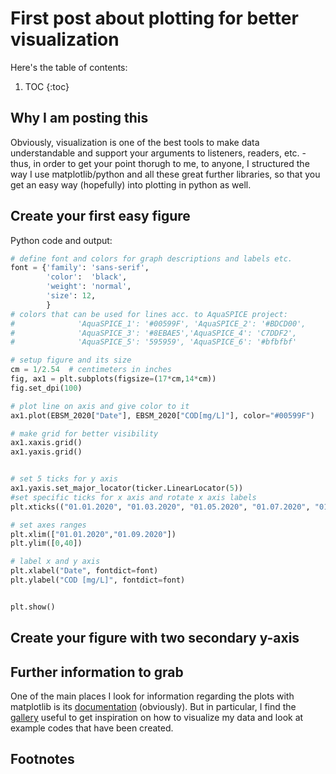 # First post about plotting for better visualization

Here's the table of contents:

1. TOC
{:toc}

## Why I am posting this

Obviously, visualization is one of the best tools to make data understandable and support your arguments to listeners, readers, etc. - thus, in order to get your point thorugh to me, to anyone, I structured the way I use matplotlib/python and all these great further libraries, so that you get an easy way (hopefully) into plotting in python as well.

## Create your first easy figure

Python code and output:

```python
# define font and colors for graph descriptions and labels etc.
font = {'family': 'sans-serif',
        'color':  'black',
        'weight': 'normal',
        'size': 12,
        }
# colors that can be used for lines acc. to AquaSPICE project: 
#              'AquaSPICE_1': '#00599F', 'AquaSPICE_2': '#BDCD00', 
#              'AquaSPICE_3': '#8EBAE5','AquaSPICE_4': 'C7DDF2', 
#              'AquaSPICE_5': '595959', 'AquaSPICE_6': '#bfbfbf'

# setup figure and its size
cm = 1/2.54  # centimeters in inches
fig, ax1 = plt.subplots(figsize=(17*cm,14*cm))
fig.set_dpi(100)

# plot line on axis and give color to it
ax1.plot(EBSM_2020["Date"], EBSM_2020["COD[mg/L]"], color="#00599F")

# make grid for better visibility
ax1.xaxis.grid()
ax1.yaxis.grid()


# set 5 ticks for y axis
ax1.yaxis.set_major_locator(ticker.LinearLocator(5))
#set specific ticks for x axis and rotate x axis labels
plt.xticks(("01.01.2020", "01.03.2020", "01.05.2020", "01.07.2020", "01.09.2020"),rotation=45)

# set axes ranges
plt.xlim(["01.01.2020","01.09.2020"])
plt.ylim([0,40])

# label x and y axis
plt.xlabel("Date", fontdict=font)
plt.ylabel("COD [mg/L]", fontdict=font)


plt.show()
```

## Create your figure with two secondary y-axis



## Further information to grab

One of the main places I look for information regarding the plots with matplotlib is its [documentation](https://matplotlib.org/) (obviously).
But in particular, I find the [gallery](https://matplotlib.org/stable/gallery/index.html) useful to get inspiration on how to visualize my data and look at example codes that have been created.

## Footnotes

[^1]: This is the footnote.


